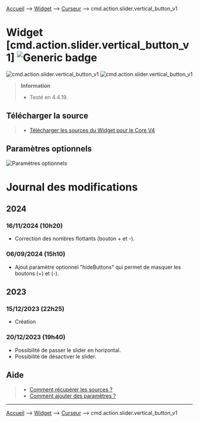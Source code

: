 
<a href="{{site.url}}/documentation">Accueil</a> --> <a href="{{site.url}}/documentation/{{site.widget}}">Widget</a> --> <a href="{{site.url}}/documentation/{{site.widget}}/fr_FR/action/cursor">Curseur</a> --> cmd.action.slider.vertical_button_v1

# Widget [cmd.action.slider.vertical_button_v1] ![Generic badge](https://img.shields.io/badge/Version-4.3-green.svg)


<img src="../../../../images/dashboard/action.slider.vertical_button_v1_visuel.png" alt="cmd.action.slider.vertical_button_v1" />
<img src="../../../../images/dashboard/action.slider.vertical_button_v1_visuel2.png" alt="cmd.action.slider.vertical_button_v1" />


> **Information**
>
> - Testé en 4.4.19.
>

## Télécharger la source
> - [Télécharger les sources du Widget pour le Core V4]({{site.url_git}}/WIDGET_cmd.action.slider.vertical_button_v1)


## Paramètres optionnels

<img src="../../../../images/dashboard/action.slider.vertical_button_v1_param2.png" alt="Paramètres optionnels" />

# Journal des modifications

## 2024
### 16/11/2024 (10h20)
- Correction des nombres flottants (bouton + et -).
### 06/09/2024 (15h10)
- Ajout paramètre optionnel "hideButtons" qui permet de masquer les boutons (+) et (-).
## 2023
### 15/12/2023 (22h25)
- Création
### 20/12/2023 (19h40)
- Possibilité de passer le slider en horizontal.
- Possibilité de désactiver le slider.

## Aide
> - [Comment récupérer les sources ?]({{site.url}}/documentation/{{site.help}}/fr_FR/download)
> - [Comment ajouter des paramètres ?]({{site.url}}/documentation/{{site.help}}/fr_FR/application)

<hr />

<a href="{{site.url}}/documentation">Accueil</a> --> <a href="{{site.url}}/documentation/{{site.widget}}">Widget</a> --> <a href="{{site.url}}/documentation/{{site.widget}}/fr_FR/action/cursor">Curseur</a> --> cmd.action.slider.vertical_button_v1